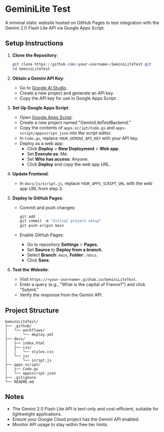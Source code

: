 # GeminiLite Test

A minimal static website hosted on GitHub Pages to test integration with the Gemini 2.0 Flash Lite API via Google Apps Script.

## Setup Instructions

1. **Clone the Repository**:

   ```powershell
   git clone https://github.com/<your-username>/GeminiLiteTest.git
   cd GeminiLiteTest
   ```

2. **Obtain a Gemini API Key**:
   - Go to [Google AI Studio](https://aistudio.google.com).
   - Create a new project and generate an API key.
   - Copy the API key for use in Google Apps Script.

3. **Set Up Google Apps Script**:
   - Open [Google Apps Script](https://script.google.com).
   - Create a new project named "GeminiLiteTestBackend."
   - Copy the contents of `apps-script/Code.gs` and `apps-script/appsscript.json` into the script editor.
   - In `Code.gs`, replace `YOUR_GEMINI_API_KEY` with your API key.
   - Deploy as a web app:
     - Click **Deploy** > **New Deployment** > **Web app**.
     - Set **Execute as**: Me.
     - Set **Who has access**: Anyone.
     - Click **Deploy** and copy the web app URL.

4. **Update Frontend**:
   - In `docs/js/script.js`, replace `YOUR_APPS_SCRIPT_URL` with the web app URL from step 3.

5. **Deploy to GitHub Pages**:
   - Commit and push changes:

     ```powershell
     git add .
     git commit -m "Initial project setup"
     git push origin main
     ```

   - Enable GitHub Pages:
     - Go to repository **Settings** > **Pages**.
     - Set **Source** to **Deploy from a branch**.
     - Select **Branch**: `main`, **Folder**: `/docs`.
     - Click **Save**.

6. **Test the Website**:
   - Visit `https://<your-username>.github.io/GeminiLiteTest`.
   - Enter a query (e.g., "What is the capital of France?") and click "Submit."
   - Verify the response from the Gemini API.

## Project Structure

```
GeminiLiteTest/
├── .github/
│   └── workflows/
│       └── deploy.yml
├── docs/
│   ├── index.html
│   ├── css/
│   │   └── styles.css
│   └── js/
│       └── script.js
├── apps-script/
│   ├── Code.gs
│   └── appsscript.json
├── .gitignore
└── README.md
```

## Notes

- The Gemini 2.0 Flash Lite API is text-only and cost-efficient, suitable for lightweight applications.
- Ensure your Google Cloud project has the Gemini API enabled.
- Monitor API usage to stay within free tier limits.
